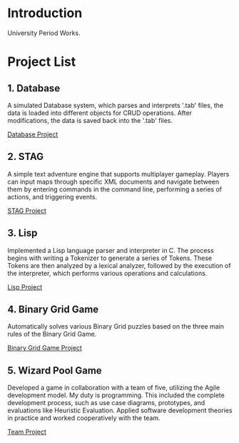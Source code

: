 # Introduction
University Period Works.

# Project List
## 1. Database 
A simulated Database system, which parses and interprets '.tab' files, the data is loaded into different objects for CRUD operations. After modifications, the data is saved back into the '.tab' files.

[Database Project](https://github.com/moenotoe/KaHongUni/tree/master/db/cw-db)
## 2. STAG
A simple text adventure engine that supports multiplayer gameplay. Players can input maps through specific XML documents and navigate between them by entering commands in the command line, performing a series of actions, and triggering events.

[STAG Project](https://github.com/moenotoe/KaHongUni/tree/master/stag/cw-stag)
## 3. Lisp
Implemented a Lisp language parser and interpreter in C. The process begins with writing a Tokenizer to generate a series of Tokens. These Tokens are then analyzed by a lexical analyzer, followed by the execution of the interpreter, which performs various operations and calculations.

[Lisp Project](https://github.com/moenotoe/KaHongUni/tree/master/nuclei/nuclei)
## 4. Binary Grid Game
Automatically solves various Binary Grid puzzles based on the three main rules of the Binary Grid Game.

[Binary Grid Game Project](https://github.com/moenotoe/KaHongUni/tree/master/binarygrid)

## 5. Wizard Pool Game
Developed a game in collaboration with a team of five, utilizing the Agile development model. My duty is programming. This included the complete development process, such as use case diagrams, prototypes, and evaluations like Heuristic Evaluation. Applied software development theories in practice and worked cooperatively with the team.

[Team Project](https://github.com/UoB-COMSM0110/2023-group-6)






